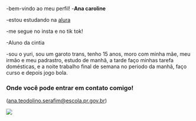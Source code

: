 -bem-vindo ao meu perfil!
-**Ana caroline**

-estou estudando na [alura](https://www.alura.com.br/)

-me segue no insta e no tik tok! 
 
-Aluno da cintia

-sou o yuri, sou um garoto trans, tenho 15 anos, moro com minha mãe, meu irmão e meu padrastro, estudo de manhã, a tarde faço minhas tarefa domésticas, e a noite trabalho
final de semana no periodo da manhã, faço curso e depois jogo bola.

### Onde você pode entrar em contato comigo!
(ana.teodolino.serafim@escola.pr.gov.br)

![](https://media1.tenor.com/m/N-i1D73U5mYAAAAC/hariel-hariel-mc.gif)

